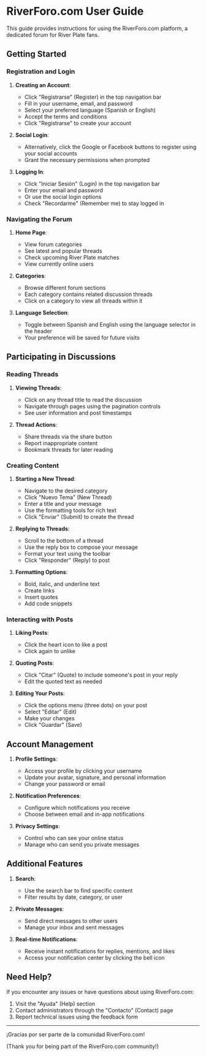 # RiverForo.com User Guide

This guide provides instructions for using the RiverForo.com platform, a dedicated forum for River Plate fans.

## Getting Started

### Registration and Login

1. **Creating an Account**:
   - Click "Registrarse" (Register) in the top navigation bar
   - Fill in your username, email, and password
   - Select your preferred language (Spanish or English)
   - Accept the terms and conditions
   - Click "Registrarse" to create your account

2. **Social Login**:
   - Alternatively, click the Google or Facebook buttons to register using your social accounts
   - Grant the necessary permissions when prompted

3. **Logging In**:
   - Click "Iniciar Sesión" (Login) in the top navigation bar
   - Enter your email and password
   - Or use the social login options
   - Check "Recordarme" (Remember me) to stay logged in

### Navigating the Forum

1. **Home Page**:
   - View forum categories
   - See latest and popular threads
   - Check upcoming River Plate matches
   - View currently online users

2. **Categories**:
   - Browse different forum sections
   - Each category contains related discussion threads
   - Click on a category to view all threads within it

3. **Language Selection**:
   - Toggle between Spanish and English using the language selector in the header
   - Your preference will be saved for future visits

## Participating in Discussions

### Reading Threads

1. **Viewing Threads**:
   - Click on any thread title to read the discussion
   - Navigate through pages using the pagination controls
   - See user information and post timestamps

2. **Thread Actions**:
   - Share threads via the share button
   - Report inappropriate content
   - Bookmark threads for later reading

### Creating Content

1. **Starting a New Thread**:
   - Navigate to the desired category
   - Click "Nuevo Tema" (New Thread)
   - Enter a title and your message
   - Use the formatting tools for rich text
   - Click "Enviar" (Submit) to create the thread

2. **Replying to Threads**:
   - Scroll to the bottom of a thread
   - Use the reply box to compose your message
   - Format your text using the toolbar
   - Click "Responder" (Reply) to post

3. **Formatting Options**:
   - Bold, italic, and underline text
   - Create links
   - Insert quotes
   - Add code snippets

### Interacting with Posts

1. **Liking Posts**:
   - Click the heart icon to like a post
   - Click again to unlike

2. **Quoting Posts**:
   - Click "Citar" (Quote) to include someone's post in your reply
   - Edit the quoted text as needed

3. **Editing Your Posts**:
   - Click the options menu (three dots) on your post
   - Select "Editar" (Edit)
   - Make your changes
   - Click "Guardar" (Save)

## Account Management

1. **Profile Settings**:
   - Access your profile by clicking your username
   - Update your avatar, signature, and personal information
   - Change your password or email

2. **Notification Preferences**:
   - Configure which notifications you receive
   - Choose between email and in-app notifications

3. **Privacy Settings**:
   - Control who can see your online status
   - Manage who can send you private messages

## Additional Features

1. **Search**:
   - Use the search bar to find specific content
   - Filter results by date, category, or user

2. **Private Messages**:
   - Send direct messages to other users
   - Manage your inbox and sent messages

3. **Real-time Notifications**:
   - Receive instant notifications for replies, mentions, and likes
   - Access your notification center by clicking the bell icon

## Need Help?

If you encounter any issues or have questions about using RiverForo.com:

1. Visit the "Ayuda" (Help) section
2. Contact administrators through the "Contacto" (Contact) page
3. Report technical issues using the feedback form

---

¡Gracias por ser parte de la comunidad RiverForo.com!

(Thank you for being part of the RiverForo.com community!)
